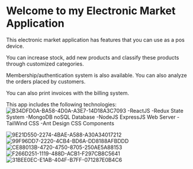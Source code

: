 # Welcome to my Electronic Market Application


This electronic market application has features that you can use as a pos device.

You can increase stock, add new products and classify these products through customized categories.

Membership/authentication system is also available. You can also analyze the orders placed by customers.

You can also print invoices with the billing system.

This app includes the following technologies:
![B34DFD0A-BA58-4D0A-A3E7-14D18A3C7093](https://github.com/mehmetnail0/electronic-market/assets/54910442/28ead205-4f3a-4a11-9949-efd252695ec9)
-ReactJS
-Redux State System
-MongoDB noSQL Database
-NodeJS ExpressJS Web Server
-TailWind CSS
-Ant Design CSS Components

![9E21D550-2274-4BAE-A588-A30A34017212](https://github.com/mehmetnail0/electronic-market/assets/54910442/1c3434f9-325b-420f-8e89-3c45247ed316)
![99F96DD7-2220-4CB4-BD6A-DD8188AFBDDD](https://github.com/mehmetnail0/electronic-market/assets/54910442/93152851-b4b3-4439-8b24-ff8cd59296c6)
![CE88013B-4720-4750-8705-250AE5A88153](https://github.com/mehmetnail0/electronic-market/assets/54910442/3923ba28-7ebb-46bc-a2a1-939b2caaebaa)
![F266D251-1119-488D-ACB1-F297CB8C5641](https://github.com/mehmetnail0/electronic-market/assets/54910442/d494e961-cd27-463c-8c99-d85639dfecb1)
![31BEE0EC-E1AB-404F-B7FF-071287E0B4C6](https://github.com/mehmetnail0/electronic-market/assets/54910442/83752f53-c331-4811-8694-9f07ae4f6b58)
